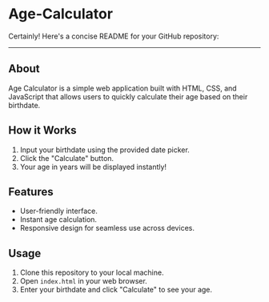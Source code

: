 # Age-Calculator

Certainly! Here's a concise README for your GitHub repository:

---

## About
Age Calculator is a simple web application built with HTML, CSS, and JavaScript that allows users to quickly calculate their age based on their birthdate.

## How it Works
1. Input your birthdate using the provided date picker.
2. Click the "Calculate" button.
3. Your age in years will be displayed instantly!

## Features
- User-friendly interface.
- Instant age calculation.
- Responsive design for seamless use across devices.

## Usage
1. Clone this repository to your local machine.
2. Open `index.html` in your web browser.
3. Enter your birthdate and click "Calculate" to see your age.

